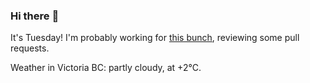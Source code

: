 ### Hi there :wave:

It's Tuesday! I'm probably working for [this bunch](https://github.com/kohofinancial), reviewing some pull requests.

Weather in Victoria BC: partly cloudy, at +2°C.
